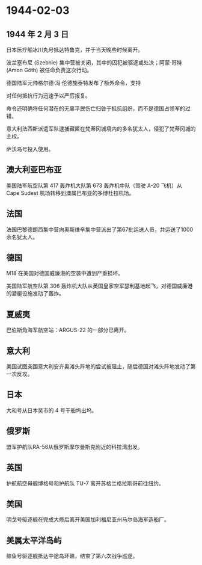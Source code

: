 # 1944-02-03

## 1944 年 2 月 3 日

日本医疗船冰川丸号抵达特鲁克，并于当天晚些时候离开。

波兰塞布尼 (Szebnie) 集中营被关闭，其中的囚犯被驱逐或处决；阿蒙·哥特
(Amon Göth) 被任命负责这次行动。

德国陆军元帅格尔德·冯·伦德施泰特发布了额外命令，支持

对任何抵抗行为迅速予以严厉报复。

命令还明确将任何潜在的无辜平民伤亡归咎于抵抗组织，而不是德国占领军的过错。

意大利法西斯派遣军队逮捕藏匿在梵蒂冈城境内的多名犹太人，侵犯了梵蒂冈城的主权。

萨沃岛号投入使用。

## 澳大利亚巴布亚

美国陆军航空队第 417 轰炸机大队第 673 轰炸机中队（驾驶 A-20 飞机）从
Cape Sudest 机场转移到澳属巴布亚的多博杜拉机场。

## 法国

法国巴黎德朗西集中营向奥斯维辛集中营派出了第67批运送人员，共运送了1000余名犹太人。

## 德国

M18 在美国对德国威廉港的空袭中遭到严重损坏。

美国陆军航空队第 306
轰炸机大队从英国皇家空军瑟利基地起飞，对德国威廉港的潜艇设施发动了轰炸。

## 夏威夷

巴伯斯角海军航空站：ARGUS-22 的一部分已离开。

## 意大利

美国试图突围意大利安齐奥滩头阵地的尝试被阻止，随后德国对滩头阵地发动了第一次反攻。

## 日本

大和号从日本吴市的 4 号干船坞出坞。

## 俄罗斯

盟军护航队RA-56从俄罗斯摩尔曼斯克附近的科拉湾出发。

## 英国

护航航空母舰博格号和护航队 TU-7 离开苏格兰格拉斯哥前往纽约。

## 美国

明戈号驱逐舰在完成大修后离开美国加利福尼亚州马尔岛海军造船厂。

## 美属太平洋岛屿

鲸鱼号驱逐舰抵达中途岛环礁，结束了第六次战争巡逻。

